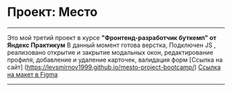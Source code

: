 # Проект: Место

___

Это мой третий проект в курсе **"Фронтенд-разработчик буткемп" от Яндекс Практикум**
В данный момент готова верстка, Подключен JS , реализовано открытие и закрытие модальных окон, редактирование профиля, добавление и удаление карточек, валидация форм [Ссылка на сайт] (https://levsmirnov1999.github.io/mesto-project-bootcamp/)
[Ссылка на макет в Figma](https://www.figma.com/file/2cn9N9jSkmxD84oJik7xL7/JavaScript.-Sprint-4?node-id=0%3A1)

___

